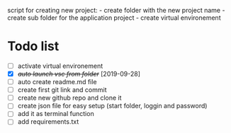 script for creating new project:
    - create folder with the new project name
    - create sub folder for the application project
    - create virtual environement


# Todo list

* [ ] activate virtual environement
* [X] ~~*auto launch vsc from folder*~~ [2019-09-28]
* [ ] auto create readme.md file
* [ ] create first git link and commit
* [ ] create new github repo and clone it
* [ ] create json file for easy setup (start folder, loggin and password)
* [ ] add it as terminal function
* [ ] add requirements.txt